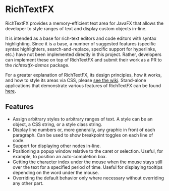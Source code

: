 # RichTextFX

RichTextFX provides a memory-efficient text area for JavaFX that allows the developer to style ranges of text and
display custom objects in-line.

It is intended as a base for rich-text editors and code editors with syntax highlighting. Since it is a base, a number
of suggested features (specific syntax highlighters, search-and-replace, specific support for hyperlinks, etc.) have not
been implemented directly in this project. Rather, developers can implement these on top of RichTextFX and submit their
work as a PR to the _richtextfx-demos_ package.

For a greater explanation of RichTextFX, its design principles, how it works, and how to style its areas via CSS,
please [see the wiki](https://github.com/FXMisc/RichTextFX/wiki). Stand-alone applications that demonstrate various
features of RichTextFX can be found [here](https://github.com/FXMisc/RichTextFX/richtextfx-demos/).

## Features

* Assign arbitrary styles to arbitrary ranges of text. A style can be an object, a CSS string, or a style class string.
* Display line numbers or, more generally, any graphic in front of each paragraph. Can be used to show breakpoint
  toggles on each line of code.
* Support for displaying other nodes in-line.
* Positioning a popup window relative to the caret or selection. Useful, for example, to position an auto-completion
  box.
* Getting the character index under the mouse when the mouse stays still over the text for a specified period of time.
  Useful for displaying tooltips depending on the word under the mouse.
* Overriding the default behavior only where necessary without overriding any other part.